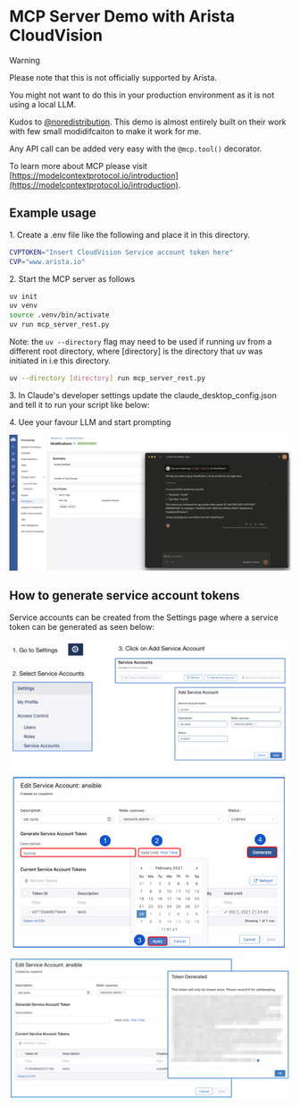 # MCP Server Demo with Arista CloudVision

> [!WARNING]
> Please note that this is not officially supported by Arista.
>
> You might not want to do this in your production environment as it is not using a local LLM.
>


Kudos to [@noredistribution](https://github.com/noredistribution). This demo is almost entirely built on their work with few small modidifcaiton to make it work for me.

Any API call can be added very easy with the `@mcp.tool()` decorator.

To learn more about MCP please visit [https://modelcontextprotocol.io/introduction](https://modelcontextprotocol.io/introduction).

## Example usage

1\. Create a .env file like the following and place it in this directory.

```bash
CVPTOKEN="Insert CloudVision Service account token here"
CVP="www.arista.io"
```

2\. Start the MCP server as follows 

````bash 
uv init
uv venv
source .venv/bin/activate
uv run mcp_server_rest.py
```` 

Note: the `uv --directory` flag may need to be used if running uv from a different root directory, where [directory] is the directory that uv was initiated in i.e this directory.

```bash
uv --directory [directory] run mcp_server_rest.py
```


3\. In Claude's developer settings update the claude_desktop_config.json and tell it to run your script like below:


4\. Uee your favour LLM and start prompting

![creattag](./media/createtag.png)

## How to generate service account tokens

Service accounts can be created from the Settings page where a service token can be generated as seen below:

![serviceaccount1](./media/serviceaccount1.png)
![serviceaccount2](./media/serviceaccount2.png)
![serviceaccount3](./media/serviceaccount3.png)
